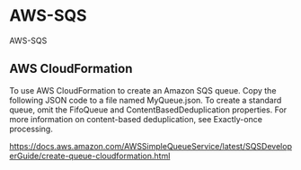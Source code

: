 # AWS-SQS
AWS-SQS

## AWS CloudFormation 
To use AWS CloudFormation to create an Amazon SQS queue.
Copy the following JSON code to a file named MyQueue.json. To create a standard queue, omit the FifoQueue and ContentBasedDeduplication properties. For more information on content-based deduplication, see Exactly-once processing.

https://docs.aws.amazon.com/AWSSimpleQueueService/latest/SQSDeveloperGuide/create-queue-cloudformation.html
